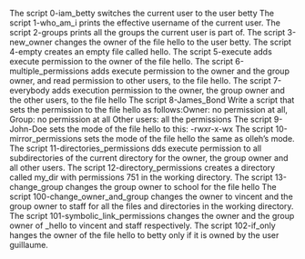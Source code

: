 The script 0-iam_betty switches the current user to the user betty
The script 1-who_am_i prints the effective username of the current user.
The script 2-groups prints all the groups the current user is part of.
The script 3-new_owner changes the owner of the file hello to the user betty.
The script 4-empty creates an empty file called hello.
The script 5-execute adds execute permission to the owner of the file hello.
The script 6-multiple_permissions adds execute permission to the owner and the group owner, and read permission to other users, to the file hello.
The script 7-everybody adds execution permission to the owner, the group owner and the other users, to the file hello
The script 8-James_Bond Write a script that sets the permission to the file hello as follows:Owner: no permission at all, Group: no permission at all
Other users: all the permissions
The script 9-John-Doe sets the mode of the file hello to this: -rwxr-x-wx
The script 10-mirror_permissions sets the mode of the file hello the same as olleh’s mode.
The script 11-directories_permissions dds execute permission to all subdirectories of the current directory for the owner, the group owner and all other users.
The script 12-directory_permissions creates a directory called my_dir with permissions 751 in the working directory.
The script 13-change_group changes the group owner to school for the file hello
The script 100-change_owner_and_group changes the owner to vincent and the group owner to staff for all the files and directories in the working directory.
The script 101-symbolic_link_permissions changes the owner and the group owner of _hello to vincent and staff respectively.
The script 102-if_only hanges the owner of the file hello to betty only if it is owned by the user guillaume.
